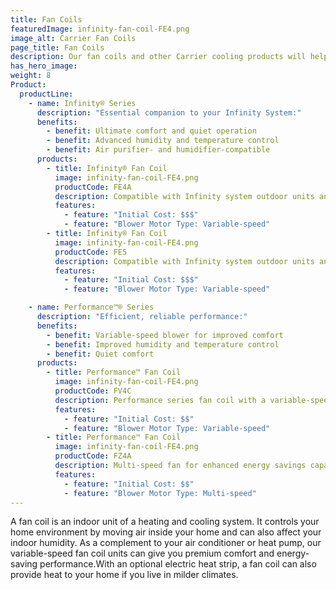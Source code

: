 ```yaml
---
title: Fan Coils
featuredImage: infinity-fan-coil-FE4.png
image_alt: Carrier Fan Coils
page_title: Fan Coils
description: Our fan coils and other Carrier cooling products will help push your cooling systems efficiency to its highest level. Contact us or order today!
has_hero_image:
weight: 8
Product:
  productLine:
    - name: Infinity® Series
      description: "Essential companion to your Infinity System:"
      benefits:
        - benefit: Ultimate comfort and quiet operation
        - benefit: Advanced humidity and temperature control
        - benefit: Air purifier- and humidifier-compatible
      products:
        - title: Infinity® Fan Coil
          image: infinity-fan-coil-FE4.png
          productCode: FE4A
          description: Compatible with Infinity system outdoor units and includes a variable-speed fan that supports premium energy savings and comfort features.
          features:
            - feature: "Initial Cost: $$$"
            - feature: "Blower Motor Type: Variable-speed"
        - title: Infinity® Fan Coil
          image: infinity-fan-coil-FE4.png
          productCode: FE5
          description: Compatible with Infinity system outdoor units and includes a variable-speed fan that supports premium energy savings and comfort features.
          features:
            - feature: "Initial Cost: $$$"
            - feature: "Blower Motor Type: Variable-speed"

    - name: Performance™® Series
      description: "Efficient, reliable performance:"
      benefits:
        - benefit: Variable-speed blower for improved comfort
        - benefit: Improved humidity and temperature control
        - benefit: Quiet comfort
      products:
        - title: Performance™ Fan Coil
          image: infinity-fan-coil-FE4.png
          productCode: FV4C
          description: Performance series fan coil with a variable-speed fan for premium energy savings capabilities and comfort features.
          features:
            - feature: "Initial Cost: $$"
            - feature: "Blower Motor Type: Variable-speed"
        - title: Performance™ Fan Coil
          image: infinity-fan-coil-FE4.png
          productCode: FZ4A
          description: Multi-speed fan for enhanced energy savings capabilities and comfort features.
          features:
            - feature: "Initial Cost: $$"
            - feature: "Blower Motor Type: Multi-speed"
---
```


A fan coil is an indoor unit of a heating and cooling system. It controls your home environment by moving air inside your home and can also affect your indoor humidity. As a complement to your air conditioner or heat pump, our variable-speed fan coil units can give you premium comfort and energy-saving performance.With an optional electric heat strip, a fan coil can also provide heat to your home if you live in milder climates.
